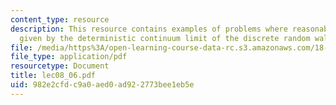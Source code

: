 ```yaml
---
content_type: resource
description: This resource contains examples of problems where reasonable models are
  given by the deterministic continuum limit of the discrete random walk.
file: /media/https%3A/open-learning-course-data-rc.s3.amazonaws.com/18-366-random-walks-and-diffusion-fall-2006/982e2cfdc9a0aed0ad922773bee1eb5e_lec08_06.pdf
file_type: application/pdf
resourcetype: Document
title: lec08_06.pdf
uid: 982e2cfd-c9a0-aed0-ad92-2773bee1eb5e
---
```

